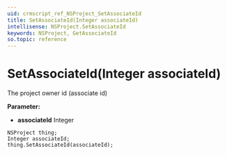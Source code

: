 ```yaml
---
uid: crmscript_ref_NSProject_SetAssociateId
title: SetAssociateId(Integer associateId)
intellisense: NSProject.SetAssociateId
keywords: NSProject, GetAssociateId
so.topic: reference
---
```


# SetAssociateId(Integer associateId)

The project owner id (associate id)

**Parameter:** 
 - **associateId** Integer

```crmscript
NSProject thing;
Integer associateId;
thing.SetAssociateId(associateId);
```

